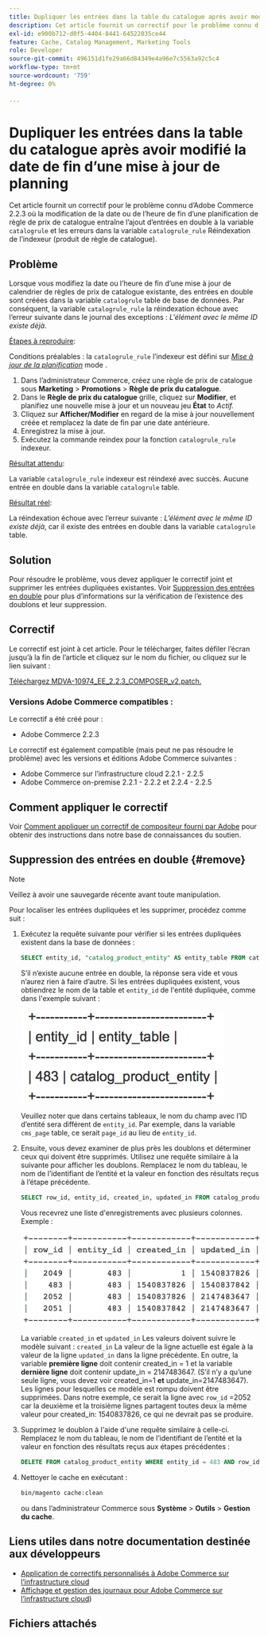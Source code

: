 ```yaml
---
title: Dupliquer les entrées dans la table du catalogue après avoir modifié la date de fin d’une mise à jour de planning
description: Cet article fournit un correctif pour le problème connu d’Adobe Commerce 2.2.3, où la modification de la date ou de l’heure de fin d’une mise à jour de planification de règle de prix de catalogue entraîne l’ajout d’entrées en double à la table "catalogrule" et des erreurs dans la réindexation de l’indexeur "catalogrule_rule" (produit de règle de catalogue).
exl-id: e900b712-d0f5-4404-8441-64522035ce44
feature: Cache, Catalog Management, Marketing Tools
role: Developer
source-git-commit: 496151d1fe29a66d84349e4a96e7c5563a92c5c4
workflow-type: tm+mt
source-wordcount: '759'
ht-degree: 0%

---
```


# Dupliquer les entrées dans la table du catalogue après avoir modifié la date de fin d’une mise à jour de planning

Cet article fournit un correctif pour le problème connu d’Adobe Commerce 2.2.3 où la modification de la date ou de l’heure de fin d’une planification de règle de prix de catalogue entraîne l’ajout d’entrées en double à la variable `catalogrule` et les erreurs dans la variable `catalogrule_rule` Réindexation de l’indexeur (produit de règle de catalogue).

## Problème

Lorsque vous modifiez la date ou l’heure de fin d’une mise à jour de calendrier de règles de prix de catalogue existante, des entrées en double sont créées dans la variable `catalogrule` table de base de données. Par conséquent, la variable `catalogrule_rule` la réindexation échoue avec l’erreur suivante dans le journal des exceptions : *L’élément avec le même ID existe déjà*.

<u>Étapes à reproduire</u>:

Conditions préalables : la `catalogrule_rule` l’indexeur est défini sur *[Mise à jour de la planification](https://experienceleague.adobe.com/docs/commerce-operations/implementation-playbook/best-practices/maintenance/indexer-configuration.html)* mode .

1. Dans l’administrateur Commerce, créez une règle de prix de catalogue sous **Marketing** > **Promotions** > **Règle de prix du catalogue**.
1. Dans le **Règle de prix du catalogue** grille, cliquez sur **Modifier**, et planifiez une nouvelle mise à jour et un nouveau jeu **État** to *Actif.*
1. Cliquez sur **Afficher/Modifier** en regard de la mise à jour nouvellement créée et remplacez la date de fin par une date antérieure.
1. Enregistrez la mise à jour.
1. Exécutez la commande reindex pour la fonction `catalogrule_rule` indexeur.

<u>Résultat attendu</u>:

La variable `catalogrule_rule` indexeur est réindexé avec succès. Aucune entrée en double dans la variable `catalogrule` table.

<u>Résultat réel</u>:

La réindexation échoue avec l’erreur suivante : *L’élément avec le même ID existe déjà*, car il existe des entrées en double dans la variable `catalogrule` table.

## Solution

Pour résoudre le problème, vous devez appliquer le correctif joint et supprimer les entrées dupliquées existantes. Voir [Suppression des entrées en double](#remove) pour plus d’informations sur la vérification de l’existence des doublons et leur suppression.

## Correctif

Le correctif est joint à cet article. Pour le télécharger, faites défiler l’écran jusqu’à la fin de l’article et cliquez sur le nom du fichier, ou cliquez sur le lien suivant :

[Téléchargez MDVA-10974\_EE\_2.2.3\_COMPOSER\_v2.patch.](assets/MDVA-10974_EE_2.2.3_COMPOSER_v2.patch.zip)

### Versions Adobe Commerce compatibles :

Le correctif a été créé pour :

* Adobe Commerce 2.2.3

Le correctif est également compatible (mais peut ne pas résoudre le problème) avec les versions et éditions Adobe Commerce suivantes :

* Adobe Commerce sur l’infrastructure cloud 2.2.1 - 2.2.5
* Adobe Commerce on-premise 2.2.1 - 2.2.2 et 2.2.4 - 2.2.5

## Comment appliquer le correctif

Voir [Comment appliquer un correctif de compositeur fourni par Adobe](/help/how-to/general/how-to-apply-a-composer-patch-provided-by-magento.md) pour obtenir des instructions dans notre base de connaissances du soutien.

## Suppression des entrées en double {#remove}

>[!NOTE]
>
>Veillez à avoir une sauvegarde récente avant toute manipulation.

Pour localiser les entrées dupliquées et les supprimer, procédez comme suit :

1. Exécutez la requête suivante pour vérifier si les entrées dupliquées existent dans la base de données :

   ```SQL
   SELECT entity_id, "catalog_product_entity" AS entity_table FROM catalog_product_entity GROUP BY entity_id, created_in HAVING COUNT(*) > 1    UNION    SELECT entity_id, "catalog_product_entity" AS entity_table FROM catalog_product_entity group by entity_id, updated_in having count(*) > 1    UNION    SELECT rule_id as entity_id, "catalogrule" AS entity_table FROM catalogrule GROUP BY entity_id, created_in HAVING COUNT(*) > 1    UNION    SELECT rule_id as entity_id, "catalogrule" AS entity_table FROM catalogrule GROUP BY entity_id, updated_in HAVING COUNT(*) > 1    UNION    SELECT rule_id as entity_id, "salesrule" AS entity_table FROM salesrule GROUP BY entity_id, created_in HAVING COUNT(*) > 1    UNION    SELECT rule_id as entity_id, "salesrule" AS entity_table FROM salesrule GROUP BY entity_id, updated_in HAVING COUNT(*) > 1    UNION    SELECT page_id as entity_id, "cms_page" AS entity_table FROM cms_page GROUP BY entity_id, created_in HAVING COUNT(*) > 1    UNION    SELECT page_id as entity_id, "cms_page" AS entity_table FROM cms_page GROUP BY entity_id, updated_in HAVING COUNT(*) > 1    UNION    SELECT block_id as entity_id, "cms_block" AS entity_table FROM cms_block GROUP BY entity_id, created_in HAVING COUNT(*) > 1    UNION    SELECT block_id as entity_id, "cms_block" AS entity_table FROM cms_block GROUP BY entity_id, updated_in HAVING COUNT(*) > 1;
   ```

   S’il n’existe aucune entrée en double, la réponse sera vide et vous n’aurez rien à faire d’autre. Si les entrées dupliquées existent, vous obtiendrez le nom de la table et `entity_id` de l&#39;entité dupliquée, comme dans l&#39;exemple suivant :

   ![table_results1.png](assets/table_results1.png)

   Veuillez noter que dans certains tableaux, le nom du champ avec l’ID d’entité sera différent de `entity_id`. Par exemple, dans la variable `cms_page` table, ce serait `page_id` au lieu de `entity_id`.

1. Ensuite, vous devez examiner de plus près les doublons et déterminer ceux qui doivent être supprimés. Utilisez une requête similaire à la suivante pour afficher les doublons. Remplacez le nom du tableau, le nom de l’identifiant de l’entité et la valeur en fonction des résultats reçus à l’étape précédente.

   ```sql
   SELECT row_id, entity_id, created_in, updated_in FROM catalog_product_entity WHERE entity_id = 483 ORDER BY created_in;
   ```

   Vous recevrez une liste d&#39;enregistrements avec plusieurs colonnes. Exemple :

   ![table_results2.png](assets/table_results2.png)

   La variable `created_in` et `updated_in` Les valeurs doivent suivre le modèle suivant : `created_in` La valeur de la ligne actuelle est égale à la valeur de la ligne `updated_in` dans la ligne précédente. En outre, la variable **première ligne** doit contenir created\_in = 1 et la variable **dernière ligne** doit contenir update\_in = 2147483647. (S’il n’y a qu’une seule ligne, vous devez voir created\_in=1 **et** update\_in=2147483647). Les lignes pour lesquelles ce modèle est rompu doivent être supprimées. Dans notre exemple, ce serait la ligne avec `row_id` =2052 car la deuxième et la troisième lignes partagent toutes deux la même valeur pour created_in: 1540837826, ce qui ne devrait pas se produire.

1. Supprimez le doublon à l&#39;aide d&#39;une requête similaire à celle-ci. Remplacez le nom du tableau, le nom de l’identifiant de l’entité et la valeur en fonction des résultats reçus aux étapes précédentes :

   ```sql
   DELETE FROM catalog_product_entity WHERE entity_id = 483 AND row_id = 2052;
   ```

1. Nettoyer le cache en exécutant :

   ```bash
   bin/magento cache:clean
   ```

   ou dans l’administrateur Commerce sous **Système** > **Outils** > **Gestion du cache**.

## Liens utiles dans notre documentation destinée aux développeurs

* [Application de correctifs personnalisés à Adobe Commerce sur l’infrastructure cloud](https://experienceleague.adobe.com/docs/commerce-cloud-service/user-guide/develop/upgrade/apply-patches.html)
* [Affichage et gestion des journaux pour Adobe Commerce sur l’infrastructure cloud](https://experienceleague.adobe.com/docs/commerce-cloud-service/user-guide/develop/test/log-locations.html))

## Fichiers attachés

